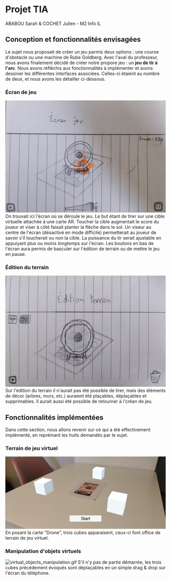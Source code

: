 # Projet TIA
ABABOU Sarah & COCHET Julien - M2 Info IL
## Conception et fonctionnalités envisagées
Le sujet nous proposait de créer un jeu parmis deux options : une course d'obstacle ou une machine de Rube Goldberg. Avec l'aval du professeur, nous avons finalement décidé de créer notre propore jeu : un **jeu de tir à l'arc**.
Nous avons réfléchis aux fonctionnalités à implémenter et avons dessiner les différentes interfaces associées. Celles-ci étaient au nombre de deux, et nous avons les détailler ci-dessous.
### Écran de jeu
![concept_sketch_0.jpg](https://github.com/jcochet/tia_project/blob/main/img/concept_sketch_0.jpg)
On trouvait ici l'écran où se déroule le jeu. Le but étant de tirer sur une cible virtuelle attachée à une carte AR. Toucher la cible augmentait le score du joueur et viser à côté faisait planter la flèche dans le sol. Un viseur au centre de l'écran (désactivé en mode difficile) permetterait au joueur de savoir s'il toucherait ou non la cible. La puissance du tir serait ajustable en appuiyant plus ou moins longtemps sur l'écran. Les boutons en bas de l'écran aura permis de basculer sur l'édition de terrain ou de mettre le jeu en pause.
### Édition du terrain
![concept_sketch_1.jpg](https://github.com/jcochet/tia_project/blob/main/img/concept_sketch_1.jpg)
Sur l'édition du terrain il n'aurait pas été possible de tirer, mais des éléments de décor (arbres, murs, etc.) auraient été plaçables, déplaçables et supprimables. Il aurait aussi été possible de retourner à l'créan de jeu.
## Fonctionnalités implémentées
Dans cette section, nous allons revenir sur ce qui a été effectivement implémenté, en reprémant les huits demandés par le sujet.
### Terrain de jeu virtuel
![virtual_playground.jpg](https://github.com/jcochet/tia_project/blob/main/img/virtual_playground.jpg)
En posant la carte "Drone", trois cubes apparaisent, ceux-ci font office de terrain de jeu virtuel.
### Manipulation d'objets virtuels
![virtual_objects_manipulation.gif](https://github.com/jcochet/tia_project/blob/main/img/virtual_objects_manipulation.gif)
S'il n'y pas de partie démarrée, les trois cubes précédement évoqués sont déplaçables en un simple drag & drop sur l'écran du téléphone.
